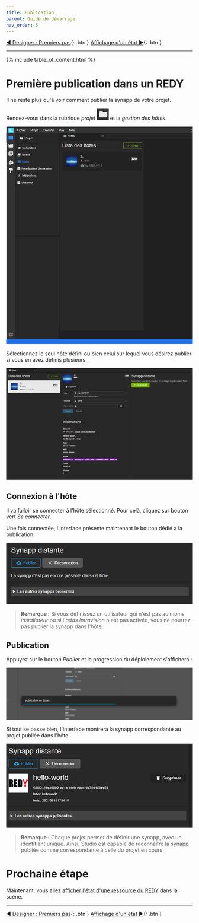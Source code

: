 ```yaml
---
title: Publication
parent: Guide de démarrage
nav_order: 5
---
```


[◀ Designer : Premiers pas](./designer-first-step.md){: .btn } [Affichage d'un état ▶](./display-redy-data.md){: .btn }

------------

{% include table_of_content.html %}


# Première publication dans un REDY

Il ne reste plus qu'à voir comment publier la synapp de votre projet.

Rendez-vous dans la rubrique *projet* ![SynApps](../assets/project.png) et la *gestion des hôtes*.

![SynApps](../assets/quick-start/synapp-publish/01.png)

Sélectionnez le seul hôte défini ou bien celui sur lequel vous désirez publier si vous en avez définis plusieurs.

![SynApps](../assets/quick-start/synapp-publish/02.png)

## Connexion à l'hôte

Il va falloir se connecter à l'hôte sélectionné. Pour celà, cliquez sur bouton vert *Se connecter*.

Une fois connectée, l'interface présente maintenant le bouton dédié à la publication.

![SynApps](../assets/quick-start/synapp-publish/03.png)


> **Remarque :** Si vous définissez un utilisateur qui n'est pas au moins *installateur* ou si l'*adds Intravision* n'est pas activée, vous ne pourrez pas publier la synapp dans l'hôte.

## Publication

Appuyez sur le bouton *Publier* et la progression du déploiement s'affichera :

![SynApps](../assets/quick-start/synapp-publish/04.png)

Si tout se passe bien, l'interface montrera la synapp correspondante au projet publiée dans l'hôte.

![SynApps](../assets/quick-start/synapp-publish/05.png)

> **Remarque :** Chaque projet permet de définir une synapp, avec un identifiant unique. Ainsi, Studio est capable de reconnaître la synapp publiée comme correspondante à celle du projet en cours.

# Prochaine étape
Maintenant, vous allez [afficher l'état d'une ressource du REDY](./display-redy-data.md) dans la scène.

--------------

[◀ Designer : Premiers pas](./designer-first-step.md){: .btn } [Affichage d'un état ▶](./display-redy-data.md){: .btn }
